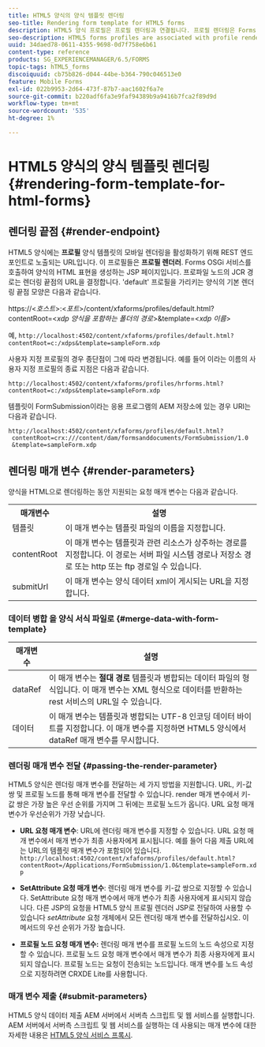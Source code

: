 ```yaml
---
title: HTML5 양식의 양식 템플릿 렌더링
seo-title: Rendering form template for HTML5 forms
description: HTML5 양식 프로필은 프로필 렌더링과 연결됩니다. 프로필 렌더링은 Forms OSGi 서비스를 호출하여 양식의 HTML 표현을 생성하는 JSP 페이지입니다.
seo-description: HTML5 forms profiles are associated with profile renders. Profile Renders are JSP pages responsible for generating HTML representation of the form by calling the Forms OSGi service.
uuid: 34daed78-0611-4355-9698-0d7f758e6b61
content-type: reference
products: SG_EXPERIENCEMANAGER/6.5/FORMS
topic-tags: hTML5_forms
discoiquuid: cb75b826-d044-44be-b364-790c046513e0
feature: Mobile Forms
exl-id: 022b9953-2d64-473f-87b7-aac1602f6a7e
source-git-commit: b220adf6fa3e9faf94389b9a9416b7fca2f89d9d
workflow-type: tm+mt
source-wordcount: '535'
ht-degree: 1%

---
```


# HTML5 양식의 양식 템플릿 렌더링 {#rendering-form-template-for-html-forms}

## 렌더링 끝점 {#render-endpoint}

HTML5 양식에는 **프로필** 양식 템플릿의 모바일 렌더링을 활성화하기 위해 REST 엔드포인트로 노출되는 URL입니다. 이 프로필들은 **프로필 렌더러**. Forms OSGi 서비스를 호출하여 양식의 HTML 표현을 생성하는 JSP 페이지입니다. 프로파일 노드의 JCR 경로는 렌더링 끝점의 URL을 결정합니다. &#39;default&#39; 프로필을 가리키는 양식의 기본 렌더링 끝점 모양은 다음과 같습니다.

https://&lt;*호스트*>:&lt;*포트*>/content/xfaforms/profiles/default.html?contentRoot=&lt;*xdp 양식을 포함하는 폴더의 경로*>&amp;template=&lt;*xdp 이름*>

예, `http://localhost:4502/content/xfaforms/profiles/default.html?contentRoot=c:/xdps&template=sampleForm.xdp`

사용자 지정 프로필의 경우 종단점이 그에 따라 변경됩니다. 예를 들어 이라는 이름의 사용자 지정 프로필의 종료 지점은 다음과 같습니다.

`http://localhost:4502/content/xfaforms/profiles/hrforms.html?contentRoot=c:/xdps&template=sampleForm.xdp`

템플릿이 FormSubmission이라는 응용 프로그램의 AEM 저장소에 있는 경우 URI는 다음과 같습니다.

```http
http://localhost:4502/content/xfaforms/profiles/default.html?
 contentRoot=crx:///content/dam/formsanddocuments/FormSubmission/1.0
 &template=sampleForm.xdp
```

## 렌더링 매개 변수 {#render-parameters}

양식을 HTML으로 렌더링하는 동안 지원되는 요청 매개 변수는 다음과 같습니다.

<table>
 <tbody>
  <tr>
   <th><strong>매개변수 </strong></th>
   <th><strong>설명</strong></th>
  </tr>
  <tr>
   <td>템플릿<br /> </td>
   <td>이 매개 변수는 템플릿 파일의 이름을 지정합니다.<br /> </td>
  </tr>
  <tr>
   <td>contentRoot<br /> </td>
   <td>이 매개 변수는 템플릿과 관련 리소스가 상주하는 경로를 지정합니다. 이 경로는 서버 파일 시스템 경로나 저장소 경로 또는 http 또는 ftp 경로일 수 있습니다.<br /> </td>
  </tr>
  <tr>
   <td>submitUrl<br /> </td>
   <td>이 매개 변수는 양식 데이터 xml이 게시되는 URL을 지정합니다.<br /> </td>
  </tr>
 </tbody>
</table>

### 데이터 병합 을 양식 서식 파일로 {#merge-data-with-form-template}

| 매개변수 | 설명 |
|---|---|
| dataRef | 이 매개 변수는 **절대 경로** 템플릿과 병합되는 데이터 파일의 형식입니다. 이 매개 변수는 XML 형식으로 데이터를 반환하는 rest 서비스의 URL일 수 있습니다. |
| 데이터 | 이 매개 변수는 템플릿과 병합되는 UTF-8 인코딩 데이터 바이트를 지정합니다. 이 매개 변수를 지정하면 HTML5 양식에서 dataRef 매개 변수를 무시합니다. |

### 렌더링 매개 변수 전달 {#passing-the-render-parameter}

HTML5 양식은 렌더링 매개 변수를 전달하는 세 가지 방법을 지원합니다. URL, 키-값 쌍 및 프로필 노드를 통해 매개 변수를 전달할 수 있습니다. render 매개 변수에서 키-값 쌍은 가장 높은 우선 순위를 가지며 그 뒤에는 프로필 노드가 옵니다. URL 요청 매개 변수가 우선순위가 가장 낮습니다.

* **URL 요청 매개 변수**: URL에 렌더링 매개 변수를 지정할 수 있습니다. URL 요청 매개 변수에서 매개 변수가 최종 사용자에게 표시됩니다. 예를 들어 다음 제출 URL에는 URL의 템플릿 매개 변수가 포함되어 있습니다. `http://localhost:4502/content/xfaforms/profiles/default.html?contentRoot=/Applications/FormSubmission/1.0&template=sampleForm.xdp`

* **SetAttribute 요청 매개 변수**: 렌더링 매개 변수를 키-값 쌍으로 지정할 수 있습니다. SetAttribute 요청 매개 변수에서 매개 변수가 최종 사용자에게 표시되지 않습니다. 다른 JSP의 요청을 HTML5 양식 프로필 렌더러 JSP로 전달하여 사용할 수 있습니다 *setAttribute* 요청 개체에서 모든 렌더링 매개 변수를 전달하십시오. 이 메서드의 우선 순위가 가장 높습니다.

* **프로필 노드 요청 매개 변수:** 렌더링 매개 변수를 프로필 노드의 노드 속성으로 지정할 수 있습니다. 프로필 노드 요청 매개 변수에서 매개 변수가 최종 사용자에게 표시되지 않습니다. 프로필 노드는 요청이 전송되는 노드입니다. 매개 변수를 노드 속성으로 지정하려면 CRXDE Lite를 사용합니다.

### 매개 변수 제출 {#submit-parameters}

HTML5 양식 데이터 제출 AEM 서버에서 서버측 스크립트 및 웹 서비스를 실행합니다. AEM 서버에서 서버측 스크립트 및 웹 서비스를 실행하는 데 사용되는 매개 변수에 대한 자세한 내용은 [HTML5 양식 서비스 프록시](/help/forms/using/service-proxy.md).
